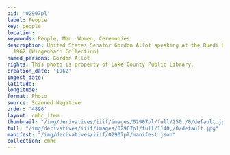 ```yaml
---
pid: '02907pl'
label: People
key: people
location: 
keywords: People, Men, Women, Ceremonies
description: United States Senator Gordon Allot speaking at the Ruedi Dedication in
  1962 (Wingenbach Collection)
named_persons: Gordon Allot
rights: This photo is property of Lake County Public Library.
creation_date: '1962'
ingest_date: 
latitude: 
longitude: 
format: Photo
source: Scanned Negative
order: '4896'
layout: cmhc_item
thumbnail: "/img/derivatives/iiif/images/02907pl/full/250,/0/default.jpg"
full: "/img/derivatives/iiif/images/02907pl/full/1140,/0/default.jpg"
manifest: "/img/derivatives/iiif/02907pl/manifest.json"
collection: cmhc
---
```

